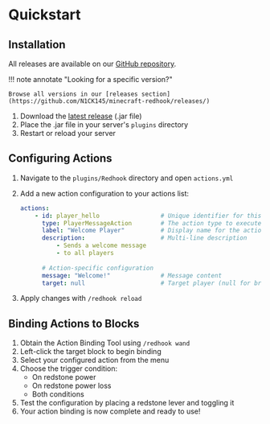 # Quickstart

## Installation

All releases are available on our [GitHub repository](https://github.com/N1CK145/minecraft-redhook/releases/).

!!! note annotate "Looking for a specific version?"

    Browse all versions in our [releases section](https://github.com/N1CK145/minecraft-redhook/releases/)

1. Download the [latest release](https://github.com/N1CK145/minecraft-redhook/releases/latest) (.jar file)
2. Place the .jar file in your server's `plugins` directory
3. Restart or reload your server

## Configuring Actions

1. Navigate to the `plugins/Redhook` directory and open `actions.yml`
2. Add a new action configuration to your actions list:

    ```yaml linenums="1"
    actions:
        - id: player_hello                 # Unique identifier for this action
          type: PlayerMessageAction        # The action type to execute
          label: "Welcome Player"          # Display name for the action
          description:                     # Multi-line description
              - Sends a welcome message
              - to all players
        
          # Action-specific configuration
          message: "Welcome!"              # Message content
          target: null                     # Target player (null for broadcast)
    ```

3. Apply changes with `/redhook reload`

## Binding Actions to Blocks

1. Obtain the Action Binding Tool using `/redhook wand`
2. Left-click the target block to begin binding
3. Select your configured action from the menu
4. Choose the trigger condition:
    - On redstone power
    - On redstone power loss
    - Both conditions
5. Test the configuration by placing a redstone lever and toggling it
6. Your action binding is now complete and ready to use!